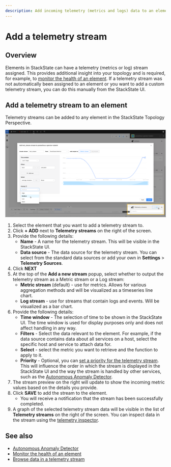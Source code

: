```yaml
---
description: Add incoming telemetry (metrics and logs) data to an element.
---
```


# Add a telemetry stream

## Overview

Elements in StackState can have a telemetry \(metrics or log\) stream assigned. This provides additional insight into your topology and is required, for example, to [monitor the health of an element](../health-state/add-a-health-check.md). If a telemetry stream was not automatically been assigned to an element or you want to add a custom telemetry stream, you can do this manually from the StackState UI.

## Add a telemetry stream to an element

Telemetry streams can be added to any element in the StackState Topology Perspective.

![Add a telemetry stream to an element](../../.gitbook/assets/v45_add_telemetry_stream.png)

1. Select the element that you want to add a telemetry stream to.
2. Click **+ ADD** next to **Telemetry streams** on the right of the screen.
3. Provide the following details:
   * **Name** - A name for the telemetry stream. This will be visible in the StackState UI.
   * **Data source** - The data source for the telemetry stream. You can select from the standard data sources or add your own in **Settings** &gt; **Telemetry Sources**.
4. Click **NEXT**
5. At the top of the **Add a new stream** popup, select whether to output the telemetry stream as a Metric stream or a Log stream:
   * **Metric stream** \(default\) - use for metrics. Allows for various aggregation methods and will be visualized as a timeseries line chart.
   * **Log stream** - use for streams that contain logs and events. Will be visualized as a bar chart.
6. Provide the following details:
   * **Time window** - The selection of time to be shown in the StackState UI. The time window is used for display purposes only and does not affect handling in any way.
   * **Filters** - Select the data relevant to the element. For example, if the data source contains data about all services on a host, select the specific host and service to attach data for.
   * **Select** - select the metric you want to retrieve and the function to apply to it.
   * **Priority** - Optional, you can [set a priority for the telemetry stream](../../configure/telemetry/how_to_use_the_priority_field_for_components.md). This will influence the order in which the stream is displayed in the StackState UI and the way the stream is handled by other services, such as the [Autonomous Anomaly Detector](../../stackpacks/add-ons/aad.md).
7. The stream preview on the right will update to show the incoming metric values based on the details you provide.
8. Click **SAVE** to add the stream to the element.
   * You will receive a notification that the stream has been successfully completed.
9. A graph of the selected telemetry stream data will be visible in the list of **Telemetry streams** on the right of the screen. You can inspect data in the stream using the [telemetry inspector](browse-telemetry.md).

## See also

* [Autonomous Anomaly Detector](../../stackpacks/add-ons/aad.md)
* [Monitor the health of an element](../health-state/add-a-health-check.md)
* [Browse data in a telemetry stream](browse-telemetry.md)

